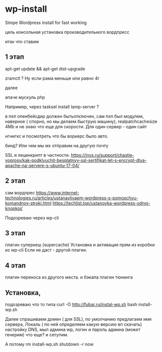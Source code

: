 # wp-install
Simpe Wordpress install for fast working


цель
консольная установка производительного вордпресс

итак что ставим

1 этап
---

apt-get update && apt-get dist-upgrade

zramctl ? Ну если рама меньше или равно 4г

далее

апаче
мускуль
php

Например, через 
tasksel install lamp-server ?

в пхп опенбейсдир должен бытьотключен, сам пхп был модулем, наверное ( спорно, но мы делаем быструю машину), realpatchcachesize 4Mb и не знаю что еще для скорости. Для один сервер - один сайт


нгнигкс и посмотреть что бы воркерс было авто.


бинд? Или чем мы мх отправим на другую почту

SSL и леценкрипт в частности.
https://invs.ru/support/chastie-voprosy/kak-podklyuchit-besplatnyy-ssl-sertifikat-let-s-encrypt-dlya-apache-na-servere-s-ubuntu-17-04/

2 этап
---

сам вордпрес
https://www.internet-technologies.ru/articles/ustanavlivaem-wordpress-s-pomoschyu-komandnoy-stroki.html
https://techlist.top/ustanovka-wordpress-odnoj-knopkoj/

Подозреваю через wp-cli

3 этап
-----

плагин суперкеш (supercache)
Установка и активация прям из коробки из wp-cli
Если не даст - другой плагин.


4 этап
------
плагин переноса из другого места. и бэкапа 
плагин тюнинга


Установка,
---
подозреваю что то типа
curl -O http://fubar.ru/instal-wp.sh
bash install-wp.sh

Далее спрашиваем домен ( для SSL), по умолчанию предлагаем имя сервера, Локаль ( по ней определяем какую версию вп скачать) настройку DNS, мыл админа wp, логин и пароль админа (может генерим) что еще? и сетупим.

А потому rm install-wp.sh 
shutdown -r now
